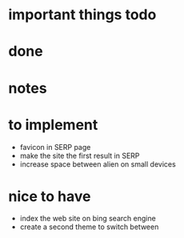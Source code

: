 # important things todo

# done

# notes 

# to implement
- favicon in SERP page
- make the site the first result in SERP
- increase space between alien on small devices

# nice to have
- index the web site on bing search engine
- create a second theme to switch between